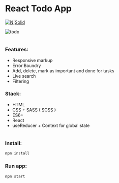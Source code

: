 # React Todo App

[![N|Solid](https://res.cloudinary.com/dsohtcuy3/image/upload/v1626470356/button_demo_1_k6is2z.png)](https://gothic-a.github.io/react-todo-app/)

![todo](https://res.cloudinary.com/dsohtcuy3/image/upload/v1626482018/todo_gdiq6t.png)

#

### Features:
- Responsive markup
- Error Boundry
- Add, delete, mark as important and done for tasks
- Live search
- Filtering

### Stack:

- HTML
- CSS + SASS ( SCSS )
- ES6+
- React 
- useReducer + Context for global state

#

### Install:

```sh
npm install
```
### Run app:

```sh
npm start
```

